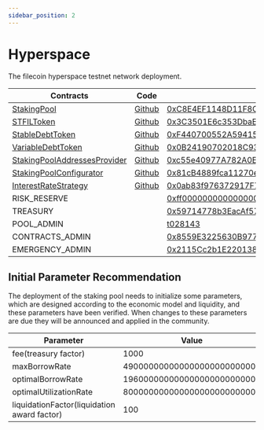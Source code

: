 ```yaml
---
sidebar_position: 2
---
```


# Hyperspace

The filecoin hyperspace testnet network deployment.

| Contracts                                                                          | Code                                                                                                                       | Address                                                                                                                            | ABI                                                         |
| ---------------------------------------------------------------------------------- | -------------------------------------------------------------------------------------------------------------------------- |------------------------------------------------------------------------------------------------------------------------------------| ----------------------------------------------------------- |
| [StakingPool](../smart_contracts/staking_pool)                                     | [Github](https://github.com/stfil-io/protocol/blob/main/contracts/protocol/stakingpool/StakingPool.sol)                    | [0xC8E4EF1148D11F8C557f677eE3C73901CD796Bf6](https://hyperspace.filfox.info/en/address/0xC8E4EF1148D11F8C557f677eE3C73901CD796Bf6) | [ABI](../abi/hyperspace/StakingPool_ABI.json)                  |
| [STFILToken](../smart_contracts/stfil_tokens)                                      | [Github](https://github.com/stfil-io/protocol/blob/main/contracts/protocol/tokenization/STFILToken.sol)                    | [0x3C3501E6c353DbaEDDFA90376975Ce7aCe4Ac7a8](https://hyperspace.filfox.info/en/address/0x3C3501E6c353DbaEDDFA90376975Ce7aCe4Ac7a8) | [ABI](../abi/hyperspace/STFILToken_ABI.json)                   |
| [StableDebtToken](../smart_contracts/debt_tokens)                                  | [Github](https://github.com/stfil-io/protocol/blob/main/contracts/protocol/tokenization/StableDebtToken.sol)               | [0xF440700552A59415d3D14Cf9382C48C86cda8F31](https://hyperspace.filfox.info/en/address/0xF440700552A59415d3D14Cf9382C48C86cda8F31) | [ABI](../abi/hyperspace/StableDebtToken_ABI.json)              |
| [VariableDebtToken](../smart_contracts/debt_tokens)                                | [Github](https://github.com/stfil-io/protocol/blob/main/contracts/protocol/tokenization/VariableDebtToken.sol)             | [0x0B24190702018C93E09A55F958D6485Ae31b62A1](https://hyperspace.filfox.info/en/address/0x0B24190702018C93E09A55F958D6485Ae31b62A1) | [ABI](../abi/hyperspace/VariableDebtToken_ABI.json)            |
| [StakingPoolAddressesProvider](../smart_contracts/staking_pool_addresses_provider) | [Github](https://github.com/stfil-io/protocol/blob/main/contracts/protocol/configuration/StakingPoolAddressesProvider.sol) | [0xc55e40977A782A0EA221812b9F01203effAC71a1](https://hyperspace.filfox.info/en/address/0xc55e40977A782A0EA221812b9F01203effAC71a1) | [ABI](../abi/hyperspace/StakingPoolAddressesProvider_ABI.json) |
| [StakingPoolConfigurator](../smart_contracts/staking_pool_configurator)            | [Github](https://github.com/stfil-io/protocol/blob/main/contracts/protocol/configuration/StakingPoolConfigurator.sol)      | [0x81cB4889fca11270eBb026F5c24fd65B1D5C22df](https://hyperspace.filfox.info/en/address/0x81cB4889fca11270eBb026F5c24fd65B1D5C22df) | [ABI](../abi/hyperspace/StakingPoolConfigurator_ABI.json)      |
| [InterestRateStrategy](../smart_contracts/interest_rate_strategy)                  | [Github](https://github.com/stfil-io/protocol/blob/main/contracts/protocol/configuration/InterestRateStrategy.sol)         | [0x0ab83f976372917F71CD4dCe2f6cC60080EcAa07](https://hyperspace.filfox.info/en/address/0x0ab83f976372917F71CD4dCe2f6cC60080EcAa07) | [ABI](../abi/hyperspace/InterestRateStrategy_ABI.json)         |
| RISK_RESERVE                                                                       |                                                                                                                            | [0xff00000000000000000000000000000000000063](https://hyperspace.filfox.info/en/address/0xff00000000000000000000000000000000000063) |                                                             |
| TREASURY                                                                           |                                                                                                                            | [0x59714778b3EacAf57747c3A53EFdc6Cbfb4D4C35](https://hyperspace.filfox.info/en/address/0x59714778b3EacAf57747c3A53EFdc6Cbfb4D4C35) |                                                             |
| POOL_ADMIN                                                                         |                                                                                                                            | [t028143](https://hyperspace.filfox.info/en/address/t028143)                                                                       |                                                             |
| CONTRACTS_ADMIN                                                                    |                                                                                                                            | [0x8559E3225630B977666f0e5B32f44549Ba8994E8](https://hyperspace.filfox.info/en/address/0x8559E3225630B977666f0e5B32f44549Ba8994E8) |                                                             |
| EMERGENCY_ADMIN                                                                    |                                                                                                                            | [0x2115Cc2b1E220138E44D4C5c563a8a38387E29f1](https://hyperspace.filfox.info/en/address/0x2115Cc2b1E220138E44D4C5c563a8a38387E29f1) |                                                             |

## Initial Parameter Recommendation

The deployment of the staking pool needs to initialize some parameters, which are designed according to the economic model and liquidity, and these parameters have been verified. When changes to these parameters are due they will be announced and applied in the community.

| Parameter                                   | Value                       |
|---------------------------------------------|-----------------------------|
| fee(treasury factor)                        | 1000                        |
| maxBorrowRate                               | 490000000000000000000000000 |
| optimalBorrowRate                           | 196000000000000000000000000 |
| optimalUtilizationRate                      | 800000000000000000000000000 |
| liquidationFactor(liquidation award factor) | 100                         |